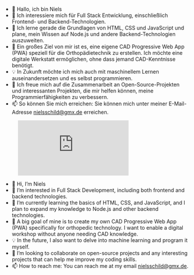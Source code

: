 - 👋 Hallo, ich bin Niels
- 👀 Ich interessiere mich für Full Stack Entwicklung, einschließlich Frontend- und Backend-Technologien.
- 🌱 Ich lerne gerade die Grundlagen von HTML, CSS und JavaScript und plane, mein Wissen auf Node.js und andere Backend-Technologien auszuweiten.
- 🎯 Ein großes Ziel von mir ist es, eine eigene CAD Progressive Web App (PWA) speziell für die Orthopädietechnik zu erstellen. Ich möchte eine digitale Werkstatt ermöglichen, ohne dass jemand CAD-Kenntnisse benötigt.
- 💡 In Zukunft möchte ich mich auch mit maschinellem Lernen auseinandersetzen und es selbst programmieren.
- 💞️ Ich freue mich auf die Zusammenarbeit an Open-Source-Projekten und interessanten Projekten, die mir helfen können, meine Programmierfähigkeiten zu verbessern.
- 📫 So können Sie mich erreichen: Sie können mich unter meiner E-Mail-Adresse nielsschild@gmx.de erreichen.

<figure><embed src="https://wakatime.com/share/@8b6a6d0e-26fd-4916-a9ac-1060bac105b5/f2bcb8fc-6d89-4be9-b72c-72c35fe9a2fc.svg"></embed></figure>

- 👋 Hi, I’m Niels
- 👀 I’m interested in Full Stack Development, including both frontend and backend technologies.
- 🌱 I’m currently learning the basics of HTML, CSS, and JavaScript, and I plan to expand my knowledge to Node.js and other backend technologies.
- 🎯 A big goal of mine is to create my own CAD Progressive Web App (PWA) specifically for orthopedic technology. I want to enable a digital workshop without anyone needing CAD knowledge.
- 💡 In the future, I also want to delve into machine learning and program it myself.
- 💞️ I’m looking to collaborate on open-source projects and any interesting projects that can help me improve my coding skills.
- 📫 How to reach me: You can reach me at my email nielsschild@gmx.de.

<!---
NielsStack/NielsStack is a ✨ special ✨ repository because its `README.md` (this file) appears on your GitHub profile.
You can click the Preview link to take a look at your changes.
--->
